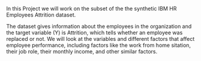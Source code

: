In this Project we will work on the subset of the the synthetic IBM HR Employees Attrition dataset.

The dataset gives information about the employees in the organization and the target variable (Y) is Attrition, which tells whether an employee was replaced or not. We will look at the variables and different factors that affect employee performance, including factors like the work from home sitation, their job role, their monthly income, and other similar factors.
